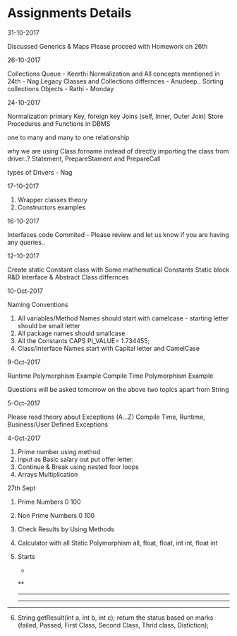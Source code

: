 # Assignments Details

31-10-2017

Discussed Generics & Maps
 Please proceed with Homework on 26th 



26-10-2017

Collections Queue - Keerthi
Normalization and All concepts mentioned in 24th - Nag
Legacy Classes and Collections differnces - Anudeep..
Sorting collections Objects - Rathi - Monday
 



24-10-2017

Normalization
primary Key,
foreign key
Joins (self, Inner, Outer Join)
Store Procedures and Functions in DBMS

one to many and many to one relationship

why we are using Class.forname instead of directly importing the class from driver..?
Statement, PrepareStament and PrepareCall

types of Drivers - Nag


17-10-2017

1. Wrapper classes theory
2. Constructors examples


16-10-2017

Interfaces code Commited - Please review and let us know if you are having any queries..




12-10-2017

Create static Constant class with Some mathematical Constants
Static block R&D 
Interface & Abstract Class differnces


10-Oct-2017

Naming Conventions

1. All variables/Method Names should start with camelcase - starting letter should be small letter
2. All package names should smallcase
3. All the Constants CAPS PI_VALUE= 1.734455;
4. Class/Interface Names start with Capital letter and CamelCase




9-Oct-2017

Runtime Polymorphism Example
Compile Time Polymorphism Example

Questions will be asked tomorrow on the above two topics apart from String


5-Oct-2017

Please read theory about Exceptions (A...Z)
Compile Time, Runtime, Business/User Defined Exceptions



4-Oct-2017

1. Prime number using method
2. input as Basic salary out put offer letter.
3. Continue & Break using nested foor loops
4. Arrays Multiplication 



27th Sept

1. Prime Numbers 0 100
2. Non Prime Numbers 0 100
3. Check Results by Using Methods
4. Calculator with all Static Polymorphism all, float, float, int int, float int
5. Starts
    
     *
    **
   * * *
   * * * *
  * * * * *
  
 6. String getResult(int a, int b, int c);
 	return the status based on marks (failed, Passed, First Class, Second Class, Thrid class, Distiction);
 
 

   



